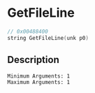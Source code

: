 # GetFileLine
```c
// 0x00488400
string GetFileLine(unk p0)
```
## Description
```
Minimum Arguments: 1
Maximum Arguments: 1
```
